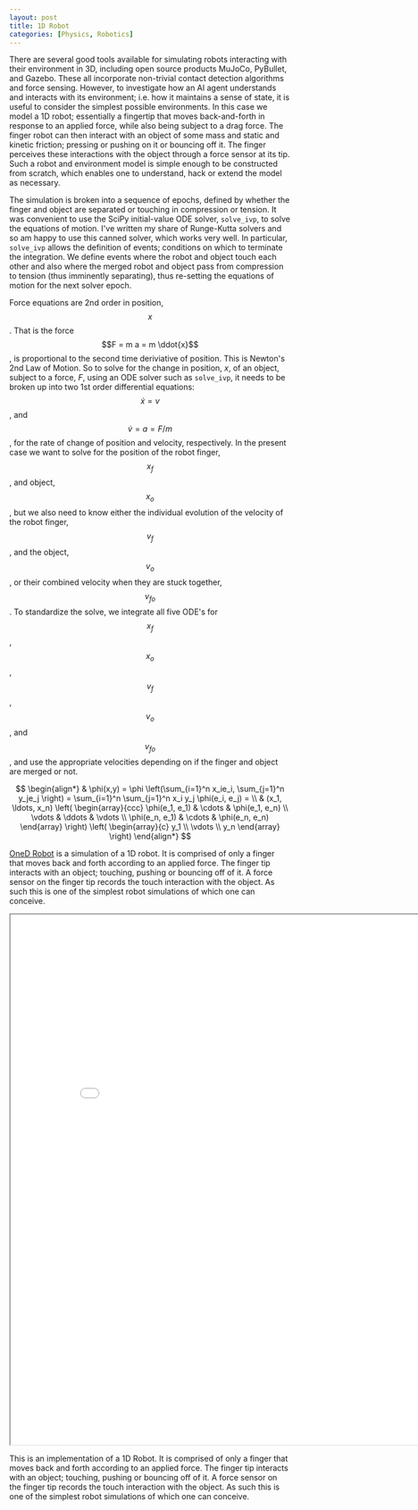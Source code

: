```yaml
---
layout: post
title: 1D Robot
categories: [Physics, Robotics]
---
```



There are several good tools available for simulating robots interacting with their environment in 3D, including open source products MuJoCo, PyBullet, and Gazebo.  These all incorporate non-trivial contact detection algorithms and force sensing.  However, to investigate how an AI agent understands and interacts with its environment; i.e. how it maintains a sense of state, it is useful to consider the simplest possible environments.  In this case we model a 1D robot; essentially a fingertip that moves back-and-forth in response to an applied force, while also being subject to a drag force.  The finger robot can then interact with an object of some mass and static and kinetic friction; pressing or pushing on it or bouncing off it.  The finger perceives these interactions with the object through a force sensor at its tip.  Such a robot and environment model is simple enough to be constructed from scratch, which enables one to understand, hack or extend the model as necessary.  

The simulation is broken into a sequence of epochs, defined by whether the finger and object are separated or touching in compression or tension.  It was convenient to use the SciPy initial-value ODE solver, `solve_ivp`, to solve the equations of motion.  I've written my share of Runge-Kutta solvers and so am happy to use this canned solver, which works very well.  In particular, `solve_ivp` allows the definition of events; conditions on which to terminate the integration.  We define events where the robot and object touch each other and also where the merged robot and object pass from compression to tension (thus imminently separating), thus re-setting the equations of motion for the next solver epoch.

Force equations are 2nd order in position, $$x$$.  That is the force $$F = m a = m \ddot{x}$$, is proportional to the second time deriviative of position.  This is Newton's 2nd Law of Motion.  So to solve for the change in position, $x$, of an object, subject to a force, $F$, using an ODE solver such as `solve_ivp`, it needs to be broken up into two 1st order differential equations: $$\dot{x} = v$$, and $$\dot{v} = a = F/m$$, for the rate of change of position and velocity, respectively.  In the present case we want to solve for the position of the robot finger, $$x_f$$, and object, $$x_o$$, but we also need to know either the individual evolution of the velocity of the robot finger, $$v_f$$, and the object, $$v_o$$, or their combined velocity when they are stuck together, $$v_{fo}$$.  To standardize the solve, we integrate all five ODE's for $$x_f$$, $$x_o$$, $$v_f$$, $$v_o$$, and $$v_{fo}$$, and use the appropriate velocities depending on if the finger and object are merged or not.

$$
\begin{align*}
  & \phi(x,y) = \phi \left(\sum_{i=1}^n x_ie_i, \sum_{j=1}^n y_je_j \right)
  = \sum_{i=1}^n \sum_{j=1}^n x_i y_j \phi(e_i, e_j) = \\
  & (x_1, \ldots, x_n) \left( \begin{array}{ccc}
      \phi(e_1, e_1) & \cdots & \phi(e_1, e_n) \\
      \vdots & \ddots & \vdots \\
      \phi(e_n, e_1) & \cdots & \phi(e_n, e_n)
    \end{array} \right)
  \left( \begin{array}{c}
      y_1 \\
      \vdots \\
      y_n
    \end{array} \right)
\end{align*}
$$


[OneD Robot](https://github.com/jdsalmonson/py_1d_robot_arm) is a simulation of a 1D robot.  It is comprised of only a finger that moves back and forth according to an applied force.  The finger tip interacts with an object; touching, pushing or bouncing off of it.  A force sensor on the finger tip records the touch interaction with the object.  As such this is one of the simplest robot simulations of which one can conceive.

<div id="iframeDiv">
      <iframe width="850" height="950"
              src="../images/oneD_robot/oneD_robot.html"></iframe>
</div>


This is an implementation of a 1D Robot.  It is comprised of only a finger that moves back and forth according to an applied force.  The finger tip interacts with an object; touching, pushing or bouncing off of it.  A force sensor on the finger tip records the touch interaction with the object.  As such this is one of the simplest robot simulations of which one can conceive.

